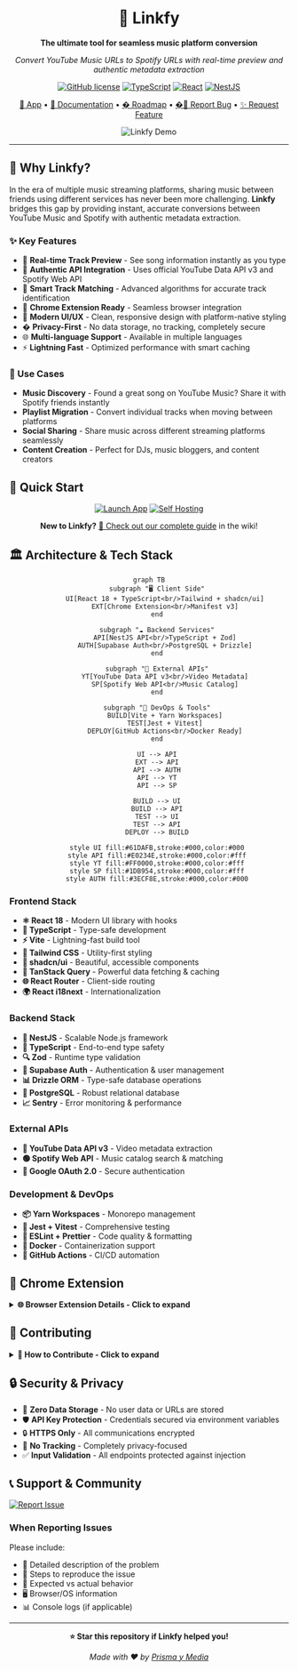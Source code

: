 <div align="center">

# 🎵 Linkfy

**The ultimate tool for seamless music platform conversion**

*Convert YouTube Music URLs to Spotify URLs with real-time preview and authentic metadata extraction*

[![GitHub license](https://img.shields.io/github/license/prismaymedia/linkfy?style=for-the-badge)](https://github.com/prismaymedia/linkfy/blob/master/LICENSE)
[![TypeScript](https://img.shields.io/badge/typescript-%23007ACC.svg?style=for-the-badge&logo=typescript&logoColor=white)](https://typescriptlang.org/)
[![React](https://img.shields.io/badge/react-%2320232a.svg?style=for-the-badge&logo=react&logoColor=%2361DAFB)](https://reactjs.org/)
[![NestJS](https://img.shields.io/badge/nestjs-%23E0234E.svg?style=for-the-badge&logo=nestjs&logoColor=white)](https://nestjs.com/)

[🚀 App](https://prismaymedia.github.io/linkfy/) • [📖 Documentation](https://github.com/prismaymedia/linkfy/wiki) • [�️ Roadmap](./ROADMAP.md) • [�💬 Report Bug](https://github.com/prismaymedia/linkfy/issues) • [✨ Request Feature](https://github.com/prismaymedia/linkfy/issues)

![Linkfy Demo](./assets/demo.gif)

</div>

---

## 🌟 Why Linkfy?

In the era of multiple music streaming platforms, sharing music between friends using different services has never been more challenging. **Linkfy** bridges this gap by providing instant, accurate conversions between YouTube Music and Spotify with authentic metadata extraction.

### ✨ Key Features

- 🎯 **Real-time Track Preview** - See song information instantly as you type
- 🔗 **Authentic API Integration** - Uses official YouTube Data API v3 and Spotify Web API
- 🎵 **Smart Track Matching** - Advanced algorithms for accurate track identification
- 📱 **Chrome Extension Ready** - Seamless browser integration
- 🎨 **Modern UI/UX** - Clean, responsive design with platform-native styling
- � **Privacy-First** - No data storage, no tracking, completely secure
- 🌐 **Multi-language Support** - Available in multiple languages
- ⚡ **Lightning Fast** - Optimized performance with smart caching

### 🎯 Use Cases

- **Music Discovery** - Found a great song on YouTube Music? Share it with Spotify friends instantly
- **Playlist Migration** - Convert individual tracks when moving between platforms  
- **Social Sharing** - Share music across different streaming platforms seamlessly
- **Content Creation** - Perfect for DJs, music bloggers, and content creators

## 🚀 Quick Start

<div align="center">

[![Launch App](https://img.shields.io/badge/🚀_Launch-App-1DB954?style=for-the-badge&logo=spotify)](https://prismaymedia.github.io/linkfy/)
[![Self Hosting](https://img.shields.io/badge/🚀_Self_Hosting-Deploy_Guide-FF6B35?style=for-the-badge&logo=docker)](https://github.com/prismaymedia/linkfy/wiki/Self-Hosting-Guide)

**New to Linkfy?** [📖 Check out our complete guide](https://github.com/prismaymedia/linkfy/wiki) in the wiki!

</div>

## 🏛️ Architecture & Tech Stack

<div align="center">

```mermaid
graph TB
    subgraph "🖥️ Client Side"
        UI[React 18 + TypeScript<br/>Tailwind + shadcn/ui]
        EXT[Chrome Extension<br/>Manifest v3]
    end
    
    subgraph "☁️ Backend Services"
        API[NestJS API<br/>TypeScript + Zod]
        AUTH[Supabase Auth<br/>PostgreSQL + Drizzle]
    end
    
    subgraph "🎵 External APIs"
        YT[YouTube Data API v3<br/>Video Metadata]
        SP[Spotify Web API<br/>Music Catalog]
    end
    
    subgraph "🔧 DevOps & Tools"
        BUILD[Vite + Yarn Workspaces]
        TEST[Jest + Vitest]
        DEPLOY[GitHub Actions<br/>Docker Ready]
    end
    
    UI --> API
    EXT --> API
    API --> AUTH
    API --> YT
    API --> SP
    
    BUILD --> UI
    BUILD --> API
    TEST --> UI
    TEST --> API
    DEPLOY --> BUILD
    
    style UI fill:#61DAFB,stroke:#000,color:#000
    style API fill:#E0234E,stroke:#000,color:#fff
    style YT fill:#FF0000,stroke:#000,color:#fff
    style SP fill:#1DB954,stroke:#000,color:#fff
    style AUTH fill:#3ECF8E,stroke:#000,color:#000
```

</div>

### Frontend Stack
- **⚛️ React 18** - Modern UI library with hooks
- **📘 TypeScript** - Type-safe development
- **⚡ Vite** - Lightning-fast build tool
- **🎨 Tailwind CSS** - Utility-first styling
- **🧩 shadcn/ui** - Beautiful, accessible components
- **🔄 TanStack Query** - Powerful data fetching & caching
- **🌐 React Router** - Client-side routing
- **🌍 React i18next** - Internationalization

### Backend Stack
- **🚀 NestJS** - Scalable Node.js framework
- **📘 TypeScript** - End-to-end type safety
- **🔍 Zod** - Runtime type validation
- **🔑 Supabase Auth** - Authentication & user management
- **📊 Drizzle ORM** - Type-safe database operations
- **🐘 PostgreSQL** - Robust relational database
- **📈 Sentry** - Error monitoring & performance

### External APIs
- **🔴 YouTube Data API v3** - Video metadata extraction
- **🟢 Spotify Web API** - Music catalog search & matching
- **🔐 Google OAuth 2.0** - Secure authentication

### Development & DevOps
- **📦 Yarn Workspaces** - Monorepo management
- **🧪 Jest + Vitest** - Comprehensive testing
- **📏 ESLint + Prettier** - Code quality & formatting
- **🐳 Docker** - Containerization support
- **🚀 GitHub Actions** - CI/CD automation

## 🧩 Chrome Extension

<details>
<summary><strong>🌐 Browser Extension Details - Click to expand</strong></summary>

Linkfy includes a fully-featured Chrome extension for seamless browser integration:

### Features
- 🔗 **One-click conversion** from any YouTube Music page
- 📋 **Smart URL detection** in browser tabs
- 🎯 **Context menu integration** for right-click conversion
- 🎨 **Native browser UI** with consistent styling
- ⚡ **Manifest v3 compliance** for modern Chrome compatibility

### Installation
1. Build the extension: `yarn build:extension:client`
2. Open Chrome Extensions (`chrome://extensions/`)
3. Enable "Developer mode"
4. Click "Load unpacked" and select `client/dist-extension/`

</details>

## 🤝 Contributing

<details>
<summary><strong>🚀 How to Contribute - Click to expand</strong></summary>

We welcome contributions from the community! Here's how you can help:

### Development Workflow

1. **Fork & Clone**
   ```bash
   git clone https://github.com/your-username/linkfy.git
   cd linkfy
   ```

2. **Create Feature Branch**
   ```bash
   git checkout -b feature/amazing-feature
   ```

3. **Set Up Development Environment**
   ```bash
   yarn install
   # Follow setup instructions above
   ```

4. **Make Changes & Test**
   ```bash
   yarn test:client
   yarn test:server
   ```

5. **Submit Pull Request**

### Code Guidelines

- ✅ Follow TypeScript strict mode
- ✅ Use conventional commits
- ✅ Add tests for new features  
- ✅ Update documentation
- ✅ Ensure all checks pass

### Areas for Contribution

- 🎵 **New Music Platforms** - Add support for Apple Music, Amazon Music, etc.
- 🌍 **Internationalization** - Translate to new languages
- 🎨 **UI/UX Improvements** - Enhanced user interface
- 🔧 **Performance Optimization** - Faster conversions and caching
- 📱 **Mobile App** - React Native implementation
- 🧪 **Testing** - Increase test coverage

</details>

## 🔒 Security & Privacy

- 🔐 **Zero Data Storage** - No user data or URLs are stored
- 🛡️ **API Key Protection** - Credentials secured via environment variables
- 🔒 **HTTPS Only** - All communications encrypted
- 🚫 **No Tracking** - Completely privacy-focused
- ✅ **Input Validation** - All endpoints protected against injection

## 📞 Support & Community


[![Report Issue](https://img.shields.io/badge/🐛_Report-Issue-FF4444?style=for-the-badge&logo=github)](https://github.com/prismaymedia/linkfy/issues/new)

### When Reporting Issues

Please include:
- 📝 Detailed description of the problem
- 🔄 Steps to reproduce the issue
- 🎯 Expected vs actual behavior  
- 🖥️ Browser/OS information
- 📊 Console logs (if applicable)

---

<div align="center">

**⭐ Star this repository if Linkfy helped you!**

*Made with ❤️ by [Prisma y Media](https://github.com/prismaymedia)*

</div>
